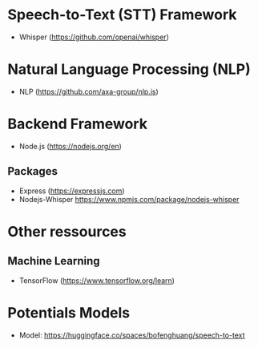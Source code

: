 # Speech-to-Text (STT) Framework

- Whisper (https://github.com/openai/whisper)

# Natural Language Processing (NLP)

- NLP (https://github.com/axa-group/nlp.js)

# Backend Framework

- Node.js (https://nodejs.org/en)

## Packages

- Express (https://expressjs.com)
- Nodejs-Whisper https://www.npmjs.com/package/nodejs-whisper

# Other ressources

## Machine Learning

- TensorFlow (https://www.tensorflow.org/learn)

# Potentials Models

- Model: https://huggingface.co/spaces/bofenghuang/speech-to-text

